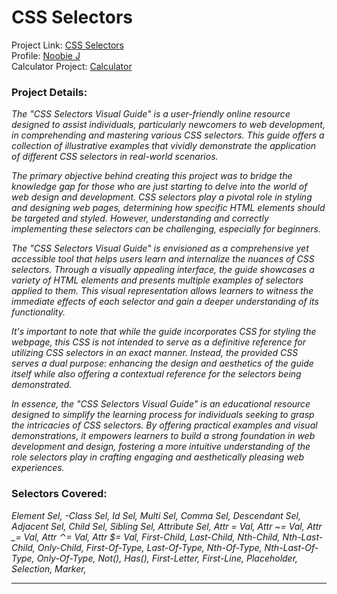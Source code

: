 # CSS Selectors


Project Link: [CSS Selectors]() <br />
Profile: [Noobie J](noobiej.tech) <br />
Calculator Project: [Calculator](calculator.noobiej.tech)

### Project Details:

_The "CSS Selectors Visual Guide" is a user-friendly online resource designed to assist individuals, particularly newcomers to web development,
in comprehending and mastering various CSS selectors. This guide offers a collection of illustrative examples that vividly demonstrate the
application of different CSS selectors in real-world scenarios._

_The primary objective behind creating this project was to bridge the knowledge gap for those who are just starting to delve into the world of web
design and development. CSS selectors play a pivotal role in styling and designing web pages, determining how specific HTML elements should be
targeted and styled. However, understanding and correctly implementing these selectors can be challenging, especially for beginners._

_The "CSS Selectors Visual Guide" is envisioned as a comprehensive yet accessible tool that helps users learn and internalize the nuances of CSS
selectors. Through a visually appealing interface, the guide showcases a variety of HTML elements and presents multiple examples of selectors
applied to them. This visual representation allows learners to witness the immediate effects of each selector and gain a deeper understanding of
its functionality._

_It's important to note that while the guide incorporates CSS for styling the webpage, this CSS is not intended to serve as a definitive reference
for utilizing CSS selectors in an exact manner. Instead, the provided CSS serves a dual purpose: enhancing the design and aesthetics of the guide
itself while also offering a contextual reference for the selectors being demonstrated._

_In essence, the "CSS Selectors Visual Guide" is an educational resource designed to simplify the learning process for individuals seeking to grasp
the intricacies of CSS selectors. By offering practical examples and visual demonstrations, it empowers learners to build a strong foundation in
web development and design, fostering a more intuitive understanding of the role selectors play in crafting engaging and aesthetically pleasing web
experiences._


### Selectors Covered:
_Element Sel, -Class Sel, Id Sel, Multi Sel, Comma Sel, Descendant Sel, Adjacent Sel, Child Sel, Sibling Sel, Attribute Sel, Attr = Val, Attr ~= Val, Attr \_= Val, Attr ⌃= Val, Attr $= Val, First-Child, Last-Child, Nth-Child, Nth-Last-Child, Only-Child, First-Of-Type, Last-Of-Type, Nth-Of-Type, Nth-Last-Of-Type, Only-Of-Type, Not(), Has(), First-Letter, First-Line, Placeholder, Selection, Marker,_
<hr />
